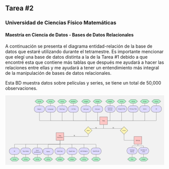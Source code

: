 ## Tarea #2
### Universidad de Ciencias Físico Matemáticas
#### Maestría en Ciencia de Datos - Bases de Datos Relacionales

A continuación se presenta el diagrama entidad-relación de la base de datos que estaré utilizando durante el tetramestre. Es importante mencionar que elegí una base de datos distinta a la de la Tarea #1 debido a que encontré esta que contiene más tablas que después me ayudará a hacer las relaciones entre ellas y me ayudará a tener un entendimiento más integral de la manipulación de bases de datos relacionales.

Esta BD muestra datos sobre películas y series, se tiene un total de 50,000 observaciones.

![IMdB](../IMdB.jpg)